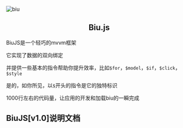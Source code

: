 ![biu](https://raw.githubusercontent.com/veedrin/biu/master/logo/logo.png)

<h2 align="center">Biu.js</h2>

BiuJS是一个轻巧的mvvm框架

它实现了数据的双向绑定

并提供一些基本的指令帮助你提升效率，比如`$for`，`$model`，`$if`，`$click`，`$style`

是的，如你所见，以`$`开头的指令是它的独特标识

1000行左右的代码量，让应用的开发和加载biu的一瞬完成

## BiuJS[v1.0]说明文档
